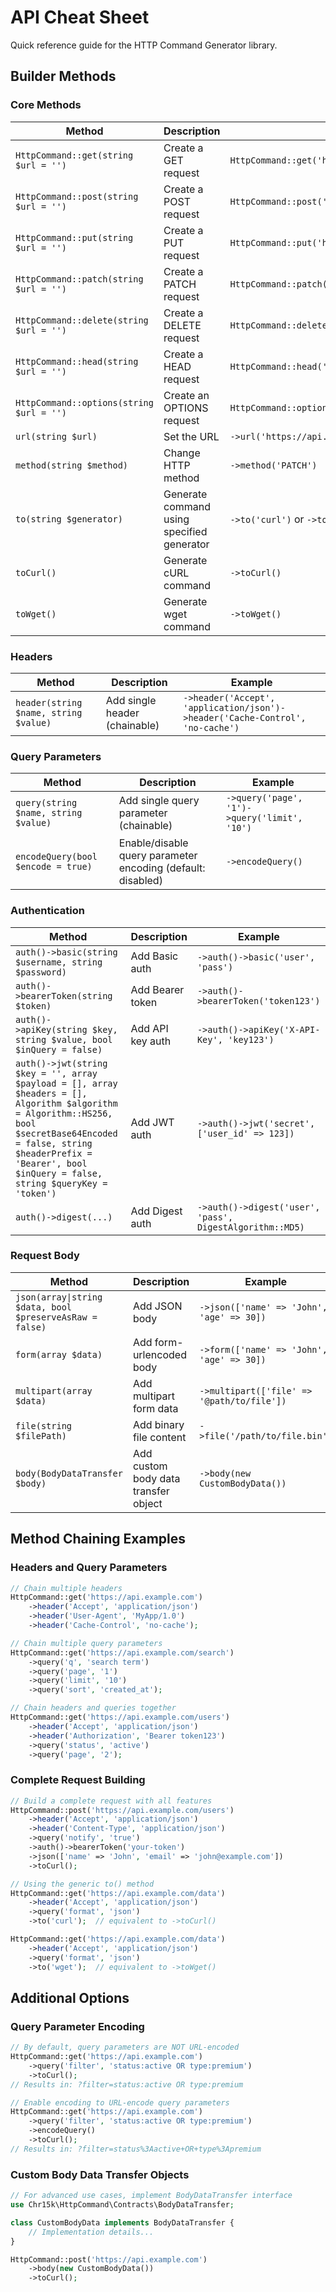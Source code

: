 # API Cheat Sheet

Quick reference guide for the HTTP Command Generator library.

## Builder Methods

### Core Methods

| Method | Description | Example |
|--------|-------------|---------|
| `HttpCommand::get(string $url = '')` | Create a GET request | `HttpCommand::get('https://api.example.com')` |
| `HttpCommand::post(string $url = '')` | Create a POST request | `HttpCommand::post('https://api.example.com')` |
| `HttpCommand::put(string $url = '')` | Create a PUT request | `HttpCommand::put('https://api.example.com')` |
| `HttpCommand::patch(string $url = '')` | Create a PATCH request | `HttpCommand::patch('https://api.example.com')` |
| `HttpCommand::delete(string $url = '')` | Create a DELETE request | `HttpCommand::delete('https://api.example.com')` |
| `HttpCommand::head(string $url = '')` | Create a HEAD request | `HttpCommand::head('https://api.example.com')` |
| `HttpCommand::options(string $url = '')` | Create an OPTIONS request | `HttpCommand::options('https://api.example.com')` |
| `url(string $url)` | Set the URL | `->url('https://api.example.com')` |
| `method(string $method)` | Change HTTP method | `->method('PATCH')` |
| `to(string $generator)` | Generate command using specified generator | `->to('curl')` or `->to('wget')` |
| `toCurl()` | Generate cURL command | `->toCurl()` |
| `toWget()` | Generate wget command | `->toWget()` |

### Headers

| Method | Description | Example |
|--------|-------------|---------|
| `header(string $name, string $value)` | Add single header (chainable) | `->header('Accept', 'application/json')->header('Cache-Control', 'no-cache')` |

### Query Parameters

| Method | Description | Example |
|--------|-------------|---------|
| `query(string $name, string $value)` | Add single query parameter (chainable) | `->query('page', '1')->query('limit', '10')` |
| `encodeQuery(bool $encode = true)` | Enable/disable query parameter encoding (default: disabled) | `->encodeQuery()` |

### Authentication

| Method | Description | Example |
|--------|-------------|---------|
| `auth()->basic(string $username, string $password)` | Add Basic auth | `->auth()->basic('user', 'pass')` |
| `auth()->bearerToken(string $token)` | Add Bearer token | `->auth()->bearerToken('token123')` |
| `auth()->apiKey(string $key, string $value, bool $inQuery = false)` | Add API key auth | `->auth()->apiKey('X-API-Key', 'key123')` |
| `auth()->jwt(string $key = '', array $payload = [], array $headers = [], Algorithm $algorithm = Algorithm::HS256, bool $secretBase64Encoded = false, string $headerPrefix = 'Bearer', bool $inQuery = false, string $queryKey = 'token')` | Add JWT auth | `->auth()->jwt('secret', ['user_id' => 123])` |
| `auth()->digest(...)` | Add Digest auth | `->auth()->digest('user', 'pass', DigestAlgorithm::MD5)` |

### Request Body

| Method | Description | Example |
|--------|-------------|---------|
| `json(array\|string $data, bool $preserveAsRaw = false)` | Add JSON body | `->json(['name' => 'John', 'age' => 30])` |
| `form(array $data)` | Add form-urlencoded body | `->form(['name' => 'John', 'age' => 30])` |
| `multipart(array $data)` | Add multipart form data | `->multipart(['file' => '@path/to/file'])` |
| `file(string $filePath)` | Add binary file content | `->file('/path/to/file.bin')` |
| `body(BodyDataTransfer $body)` | Add custom body data transfer object | `->body(new CustomBodyData())` |

## Method Chaining Examples

### Headers and Query Parameters
```php
// Chain multiple headers
HttpCommand::get('https://api.example.com')
    ->header('Accept', 'application/json')
    ->header('User-Agent', 'MyApp/1.0')
    ->header('Cache-Control', 'no-cache');

// Chain multiple query parameters
HttpCommand::get('https://api.example.com/search')
    ->query('q', 'search term')
    ->query('page', '1')
    ->query('limit', '10')
    ->query('sort', 'created_at');

// Chain headers and queries together
HttpCommand::get('https://api.example.com/users')
    ->header('Accept', 'application/json')
    ->header('Authorization', 'Bearer token123')
    ->query('status', 'active')
    ->query('page', '2');
```

### Complete Request Building
```php
// Build a complete request with all features
HttpCommand::post('https://api.example.com/users')
    ->header('Accept', 'application/json')
    ->header('Content-Type', 'application/json')
    ->query('notify', 'true')
    ->auth()->bearerToken('your-token')
    ->json(['name' => 'John', 'email' => 'john@example.com'])
    ->toCurl();

// Using the generic to() method
HttpCommand::get('https://api.example.com/data')
    ->header('Accept', 'application/json')
    ->query('format', 'json')
    ->to('curl');  // equivalent to ->toCurl()

HttpCommand::get('https://api.example.com/data')
    ->header('Accept', 'application/json')
    ->query('format', 'json')
    ->to('wget');  // equivalent to ->toWget()
```

## Additional Options

### Query Parameter Encoding
```php
// By default, query parameters are NOT URL-encoded
HttpCommand::get('https://api.example.com')
    ->query('filter', 'status:active OR type:premium')
    ->toCurl();
// Results in: ?filter=status:active OR type:premium

// Enable encoding to URL-encode query parameters
HttpCommand::get('https://api.example.com')
    ->query('filter', 'status:active OR type:premium')
    ->encodeQuery()
    ->toCurl();
// Results in: ?filter=status%3Aactive+OR+type%3Apremium
```

### Custom Body Data Transfer Objects
```php
// For advanced use cases, implement BodyDataTransfer interface
use Chr15k\HttpCommand\Contracts\BodyDataTransfer;

class CustomBodyData implements BodyDataTransfer {
    // Implementation details...
}

HttpCommand::post('https://api.example.com')
    ->body(new CustomBodyData())
    ->toCurl();
```


